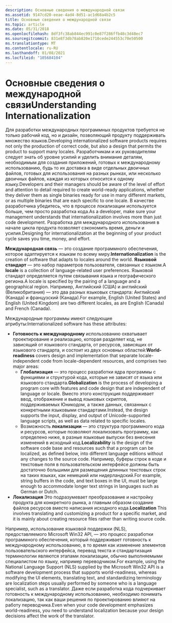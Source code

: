 ```yaml
---
description: Основные сведения о международной связи
ms.assetid: 9147cd20-eeae-4ad4-8d51-ac1d68a4b2c5
title: Основные сведения о международной связи
ms.topic: article
ms.date: 05/31/2018
ms.openlocfilehash: 8df3fc38ab844ec991c0e87f286ffb48c3d48ec7
ms.sourcegitcommit: 831e8f3db78ab820e1710cede244553c70e50500
ms.translationtype: MT
ms.contentlocale: ru-RU
ms.lasthandoff: 01/08/2021
ms.locfileid: "105684104"
---
```

# <a name="understanding-internationalization"></a><span data-ttu-id="8e6ff-103">Основные сведения о международной связи</span><span class="sxs-lookup"><span data-stu-id="8e6ff-103">Understanding Internationalization</span></span>

<span data-ttu-id="8e6ff-104">Для разработки международных программных продуктов требуется не только рабочий код, но и дизайн, позволяющий продукту поддерживать множество языков.</span><span class="sxs-lookup"><span data-stu-id="8e6ff-104">Developing internationalized software products requires not only the production of correct code, but also a design that permits the product to support many locales.</span></span> <span data-ttu-id="8e6ff-105">Разработчикам и их руководителям следует знать об уровне усилий и уделить внимание деталям, необходимым для создания приложений, готовых к международному использованию, будь то их доставка в виде отдельных двоичных файлов, готовых для использования на разных рынках, или несколько двоичных файлов, каждая из которых относится к одному языку.</span><span class="sxs-lookup"><span data-stu-id="8e6ff-105">Developers and their managers should be aware of the level of effort and attention to detail required to create world-ready applications, whether they deliver them as single binaries ready for use in many different markets, or as multiple binaries that are each specific to one locale.</span></span> <span data-ttu-id="8e6ff-106">В качестве разработчика убедитесь, что в процессе локализации используется больше, чем просто разработка кода.</span><span class="sxs-lookup"><span data-stu-id="8e6ff-106">As a developer, make sure your management understands that internationalization involves more than just code development.</span></span> <span data-ttu-id="8e6ff-107">Разработка для международного использования в начале цикла продукта позволяет сэкономить время, деньги и усилия.</span><span class="sxs-lookup"><span data-stu-id="8e6ff-107">Designing for internationalization at the beginning of your product cycle saves you time, money, and effort.</span></span>

<span data-ttu-id="8e6ff-108">**Международная связь** — это создание программного обеспечения, которое адаптируется к языкам по всему миру.</span><span class="sxs-lookup"><span data-stu-id="8e6ff-108">**Internationalization** is the creation of software that adapts to locales around the world.</span></span> <span data-ttu-id="8e6ff-109">**Языковой стандарт** — это набор параметров пользователя, связанных с языком.</span><span class="sxs-lookup"><span data-stu-id="8e6ff-109">A **locale** is a collection of language-related user preferences.</span></span> <span data-ttu-id="8e6ff-110">Языковой стандарт определяется путем связывания языка и географического региона.</span><span class="sxs-lookup"><span data-stu-id="8e6ff-110">A locale is specified by the pairing of a language and a geographical region.</span></span> <span data-ttu-id="8e6ff-111">Например, Английский (США) и английский (Великобритания) — это два разных языковых стандарта: Английский (Канада) и французский (Канада).</span><span class="sxs-lookup"><span data-stu-id="8e6ff-111">For example, English (United States) and English (United Kingdom) are two different locales, as are English (Canada) and French (Canada).</span></span>

<span data-ttu-id="8e6ff-112">Международные программы имеют следующие атрибуты:</span><span class="sxs-lookup"><span data-stu-id="8e6ff-112">Internationalized software has these attributes:</span></span>

-   <span data-ttu-id="8e6ff-113">**Готовность к международному** использованию охватывает проектирование и реализацию, которая разделяет код, не зависящий от языкового стандарта, от ресурсов, зависящих от языкового стандарта, и состоит из двух основных областей:</span><span class="sxs-lookup"><span data-stu-id="8e6ff-113">**World-readiness** covers design and implementation that separate locale-independent code from locale-dependent resources, and comprises two major areas:</span></span>
    -   <span data-ttu-id="8e6ff-114">**Глобализация** — это процесс разработки ядра программы с функциями и структурой кода, которые не зависят от языка или языкового стандарта.</span><span class="sxs-lookup"><span data-stu-id="8e6ff-114">**Globalization** is the process of developing a program core with features and code design that are independent of language or locale.</span></span> <span data-ttu-id="8e6ff-115">Вместо этого конструкция поддерживает ввод, отображение и вывод языковых скриптов, поддерживаемых Юникодом, а также данных, связанных с конкретными языковыми стандартами.</span><span class="sxs-lookup"><span data-stu-id="8e6ff-115">Instead, the design supports the input, display, and output of Unicode-supported language scripts, as well as data related to specific locales.</span></span>
    -   <span data-ttu-id="8e6ff-116">Возможность **локализации** — это структура программного кода и ресурсов, которые позволяют локализовать программу, как определено ниже, в разные языковые выпуски без внесения изменений в исходный код.</span><span class="sxs-lookup"><span data-stu-id="8e6ff-116">**Localizability** is the design of the software code base and resources such that a program can be localized, as defined below, into different language editions without any changes to the source code.</span></span> <span data-ttu-id="8e6ff-117">Например, буферы строк в коде и текстовые поля в пользовательском интерфейсе должны быть достаточно большими для размещения длинных текстовых строк на таких языках, как немецкий или нидерландский.</span><span class="sxs-lookup"><span data-stu-id="8e6ff-117">For example, string buffers in the code, and text boxes in the UI, must be large enough to accommodate longer text strings in languages such as German or Dutch.</span></span>
-   <span data-ttu-id="8e6ff-118">**Локализация** Это подразумевает преобразование и настройку продукта для конкретного рынка, а главным образом создание файлов ресурсов вместо написания исходного кода.</span><span class="sxs-lookup"><span data-stu-id="8e6ff-118">**Localization** This involves translating and customizing a product for a specific market, and it is mainly about creating resource files rather than writing source code.</span></span>

<span data-ttu-id="8e6ff-119">Например, использование языковой поддержки (NLS), предоставляемого Microsoft Win32 API, — это процесс разработки программного обеспечения, который поддерживает готовность к международному использованию, в то время как изменение элементов пользовательского интерфейса, перевод текста и стандартизация терминологии являются этапами локализации, обычно выполняемыми специалистом по языку, например переводчиком.</span><span class="sxs-lookup"><span data-stu-id="8e6ff-119">For example, using the National Language Support (NLS) supplied by the Microsoft Win32 API is a software development process that supports world-readiness, whereas modifying the UI elements, translating text, and standardizing terminology are localization steps usually performed by someone who is a language specialist, such as a translator.</span></span> <span data-ttu-id="8e6ff-120">Даже если разработка кода подчеркивает готовность к международному использованию, необходимо понимать локализацию, так как ваши решения по проектированию влияют на работу переводчика.</span><span class="sxs-lookup"><span data-stu-id="8e6ff-120">Even when your code development emphasizes world-readiness, you need to understand localization because your design decisions affect the work of the translator.</span></span>

 

 



